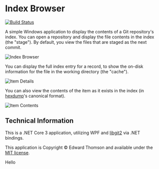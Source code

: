 # Index Browser

[![Build Status](https://dev.azure.com/devopsbuild2019/indexbrowser/_apis/build/status/IndexBrowser?branchName=master)](https://dev.azure.com/devopsbuild2019/indexbrowser/_build/latest?definitionId=11?branchName=master)

A simple Windows application to display the contents of a Git repository's
index.  You can open a repository and display the file contents in the index
(the "stage").  By default, you view the files that are staged as the next
commit.

![Index Browser](docs/main.png)

You can display the full index entry for a record, to show the on-disk
information for the file in the working directory (the "cache").

![Item Details](docs/details.png)

You can also view the contents of the item as it exists in the index (in
[hexdump](https://github.com/ethomson/hexdump)'s canonical format).

![Item Contents](docs/contents.png)

## Technical Information

This is a .NET Core 3 application, utilizing WPF and
[libgit2](https://libgit2.org/) via .NET bindings.

This application is Copyright &copy; Edward Thomson and available under
the [MIT license](LICENSE).

Hello
